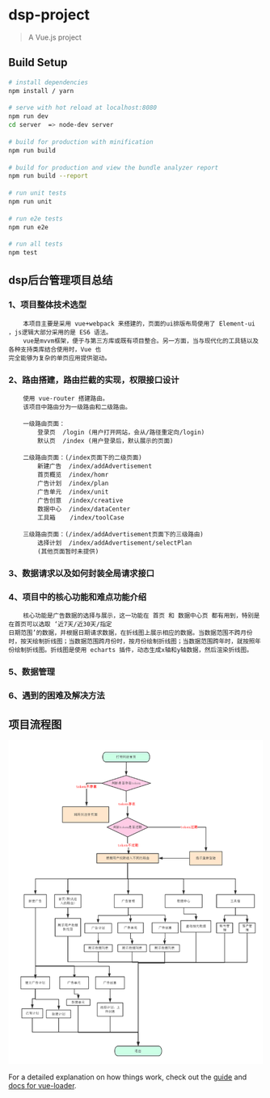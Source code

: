 # dsp-project

> A Vue.js project

## Build Setup

``` bash
# install dependencies
npm install / yarn 

# serve with hot reload at localhost:8080
npm run dev
cd server  => node-dev server

# build for production with minification
npm run build

# build for production and view the bundle analyzer report
npm run build --report

# run unit tests
npm run unit

# run e2e tests
npm run e2e

# run all tests
npm test
```


## dsp后台管理项目总结

### 1、项目整体技术选型

        本项目主要是采用 vue+webpack 来搭建的，页面的ui排版布局使用了 Element-ui ，js逻辑大部分采用的是 ES6 语法。
        vue是mvvm框架，便于与第三方库或既有项目整合。另一方面，当与现代化的工具链以及各种支持类库结合使用时，Vue 也  
    完全能够为复杂的单页应用提供驱动。


### 2、路由搭建，路由拦截的实现，权限接口设计

        使用 vue-router 搭建路由。
        该项目中路由分为一级路由和二级路由。

        一级路由页面：
            登录页  /login (用户打开网站，会从/路径重定向/login)
            默认页  /index (用户登录后，默认展示的页面)
        
        二级路由页面：(/index页面下的二级页面)
            新建广告  /index/addAdvertisement
            首页概览  /index/homr
            广告计划  /index/plan
            广告单元  /index/unit
            广告创意  /index/creative
            数据中心  /index/dataCenter
            工具箱    /index/toolCase

        三级路由页面：(/index/addAdvertisement页面下的三级路由)
            选择计划  /index/addAdvertisement/selectPlan
            (其他页面暂时未提供)


### 3、数据请求以及如何封装全局请求接口

### 4、项目中的核心功能和难点功能介绍

        核心功能是广告数据的选择与展示，这一功能在 首页 和 数据中心页 都有用到，特别是在首页可以选取 ‘近7天/近30天/指定   
    日期范围’的数据，并根据日期请求数据，在折线图上展示相应的数据。当数据范围不跨月份时，按天绘制折线图；当数据范围跨月份时，按月份绘制折线图；当数据范围跨年时，就按照年份绘制折线图。折线图是使用 echarts 插件，动态生成x轴和y轴数据，然后渲染折线图。


### 5、数据管理

### 6、遇到的困难及解决方法



## 项目流程图

![avatar](/static/project.png)


For a detailed explanation on how things work, check out the [guide](http://vuejs-templates.github.io/webpack/) and [docs for vue-loader](http://vuejs.github.io/vue-loader).
